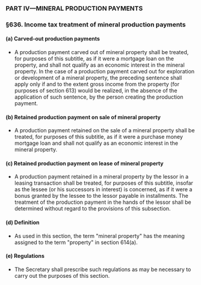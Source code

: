 ### PART IV—MINERAL PRODUCTION PAYMENTS

### §636. Income tax treatment of mineral production payments
#### (a) Carved-out production payments
* A production payment carved out of mineral property shall be treated, for purposes of this subtitle, as if it were a mortgage loan on the property, and shall not qualify as an economic interest in the mineral property. In the case of a production payment carved out for exploration or development of a mineral property, the preceding sentence shall apply only if and to the extent gross income from the property (for purposes of section 613) would be realized, in the absence of the application of such sentence, by the person creating the production payment.

#### (b) Retained production payment on sale of mineral property
* A production payment retained on the sale of a mineral property shall be treated, for purposes of this subtitle, as if it were a purchase money mortgage loan and shall not qualify as an economic interest in the mineral property.

#### (c) Retained production payment on lease of mineral property
* A production payment retained in a mineral property by the lessor in a leasing transaction shall be treated, for purposes of this subtitle, insofar as the lessee (or his successors in interest) is concerned, as if it were a bonus granted by the lessee to the lessor payable in installments. The treatment of the production payment in the hands of the lessor shall be determined without regard to the provisions of this subsection.

#### (d) Definition
* As used in this section, the term "mineral property" has the meaning assigned to the term "property" in section 614(a).

#### (e) Regulations
* The Secretary shall prescribe such regulations as may be necessary to carry out the purposes of this section.